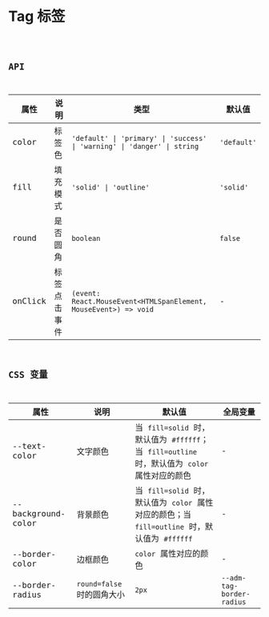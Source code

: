 # Tag 标签

<code src="./demos/index.tsx">

## API

| 属性    | 说明         | 类型                                                                     | 默认值      |
| ------- | ------------ | ------------------------------------------------------------------------ | ----------- |
| color   | 标签色       | `'default' \| 'primary' \| 'success' \| 'warning' \| 'danger' \| string` | `'default'` |
| fill    | 填充模式     | `'solid' \| 'outline'`                                                   | `'solid'`   |
| round   | 是否圆角     | `boolean`                                                                | `false`     |
| onClick | 标签点击事件 | `(event: React.MouseEvent<HTMLSpanElement, MouseEvent>) => void`         | -           |

## CSS 变量

| 属性               | 说明                       | 默认值                                                                                        | 全局变量                  |
| ------------------ | -------------------------- | --------------------------------------------------------------------------------------------- | ------------------------- |
| --text-color       | 文字颜色                   | 当 `fill=solid` 时，默认值为 `#ffffff`；当 `fill=outline` 时，默认值为 `color` 属性对应的颜色 | -                         |
| --background-color | 背景颜色                   | 当 `fill=solid` 时，默认值为 `color` 属性对应的颜色；当 `fill=outline` 时，默认值为 `#ffffff` | -                         |
| --border-color     | 边框颜色                   | `color` 属性对应的颜色                                                                        | -                         |
| --border-radius    | `round=false` 时的圆角大小 | `2px`                                                                                         | `--adm-tag-border-radius` |
